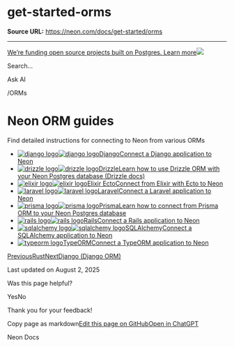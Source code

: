 # get-started-orms

**Source URL:** https://neon.com/docs/get-started/orms

---

[We’re funding open source projects built on Postgres. Learn more![](/_next/static/svgs/9ee958f8b2be7694e4ce9140c14df68e.svg)](https://neon.com/programs/open-source)

Search...

Ask AI

[](/docs)/ORMs

# Neon ORM guides

Find detailed instructions for connecting to Neon from various ORMs

  * [![django logo](/images/technology-logos/django.svg)![django logo](/images/technology-logos/django-dark.svg)DjangoConnect a Django application to Neon](/docs/guides/django)
  * [![drizzle logo](/images/technology-logos/drizzle.svg)![drizzle logo](/images/technology-logos/drizzle-dark.svg)DrizzleLearn how to use Drizzle ORM with your Neon Postgres database (Drizzle docs)](/docs/guides/drizzle)
  * [![elixir logo](/images/technology-logos/elixir.svg)![elixir logo](/images/technology-logos/elixir-dark.svg)Elixir EctoConnect from Elixir with Ecto to Neon](/docs/guides/elixir-ecto)
  * [![laravel logo](/images/technology-logos/laravel.svg)![laravel logo](/images/technology-logos/laravel-dark.svg)LaravelConnect a Laravel application to Neon](/docs/guides/laravel)
  * [![prisma logo](/images/technology-logos/prisma.svg)![prisma logo](/images/technology-logos/prisma-dark.svg)PrismaLearn how to connect from Prisma ORM to your Neon Postgres database](/docs/guides/prisma)
  * [![rails logo](/images/technology-logos/rails.svg)![rails logo](/images/technology-logos/rails-dark.svg)RailsConnect a Rails application to Neon](/docs/guides/ruby-on-rails)
  * [![sqlalchemy logo](/images/technology-logos/sqlalchemy.svg)![sqlalchemy logo](/images/technology-logos/sqlalchemy-dark.svg)SQLAlchemyConnect a SQLAlchemy application to Neon](/docs/guides/sqlalchemy)
  * [![typeorm logo](/images/technology-logos/typeorm.svg)TypeORMConnect a TypeORM application to Neon](/docs/guides/typeorm)



[PreviousRust](/docs/guides/rust)[NextDjango (Django ORM)](/docs/guides/django)

Last updated on August 2, 2025

Was this page helpful?

YesNo

Thank you for your feedback!

Copy page as markdown[Edit this page on GitHub](https://github.com/neondatabase/website/tree/main/content/docs/get-started/orms.md)[Open in ChatGPT](https://chatgpt.com/?hints=search&q=Read+https://raw.githubusercontent.com/neondatabase/website/refs/heads/main/content/docs/get-started/orms.md)

Neon Docs